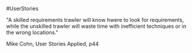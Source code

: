 #UserStories

"A skilled requirements trawler will know hwere to look for requirements, while the unskilled trawler will waste time with inefficient techniques or in the wrong locations."

Mike Cohn, User Stories Applied, p44